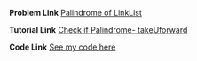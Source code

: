 **Problem Link** [Palindrome of LinkList](https://www.interviewbit.com/problems/palindrome-list/)

**Tutorial Link** [Check if Palindrome- takeUforward](https://youtu.be/-DtNInqFUXs)

**Code Link** [See my code here](https://github.com/heyimvikash/DataStructures-And-Algorithms/blob/2578542e4eb10dec2ab74a53978e3d1e8f5c27b5/1.%20LinkList/1.%20Singly-LinkList/InterviewBit%20Qs/4.%20Palindrome%20List%20GQ/solution%204.java)